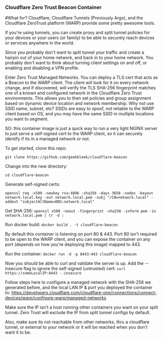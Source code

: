 ### Cloudflare Zero Trust Beacon Container

#What for?
Cloudflare, Cloudflare Tunnels (Previously Argo), and the Cloudflare ZeroTrust platform (WARP) provide some pretty awesome tools.

If you're using tunnels, you can create proxy and split tunnel policies for your devices or your users (or family) to be able to securely reach devices or services anywhere in the world.

Since you probably don't want to split tunnel your traffic and create a hairpin out of your home network, and back in to your home network.  You probably don't want to think about turning client settings on and off, or enabling and disabling a VPN profile.

Enter Zero Trust Managed Networks. You can deploy a TLS cert that acts as a Beacon to the WARP client.  The client will look for it on every network change, and if discovered, will verify the TLS SHA-256 fingerprint matches one of a known and configured network in the Cloudflare Zero Trust environments.  This allows you to then set policies and group assignment based on dynamic device location and network membership.  Why not use SSID name, subnet, etc?  SSIDs are easy to spoof, not reliable to the WARP client based on OS, and you may have the same SSID in multiple locations you want to segment.

SO: this container image is just a quick way to run a very light NGINX server to just serve a self-signed cert to the WARP client, so it can securely identify if its in a managed network or not.

To get started, clone this repo:

```git clone https://github.com/geekbleek/cloudflare-beacon```

Change into the new directory:

```cd cloudflare-beacon```

Generate self-signed certs:

```openssl req -x509 -newkey rsa:4096 -sha256 -days 3650 -nodes -keyout network.local.key -out network.local.pem -subj "/CN=network.local" -addext "subjectAltName=DNS:network.local"```

Get SHA-256:
```openssl x509 -noout -fingerprint -sha256 -inform pem -in network.local.pem | tr -d :```

Run docker build:
```docker build . -t cloudflare-beacon```

By default this container is listening on port 80 & 443.  Port 80 isn't required to be open to the WARP client, and you can expose the container on any port (depends on how you're deploying this image) mapped to 443.

Run the container:
```docker run -d -p 8443:443 cloudflare-beacon```

Now you should be able to curl and validate the server is up.  Add the --insecure flag to ignore the self-signed (untrusted) cert:
```curl https://someLocalIP:8443 --insecure```

Follow steps here to configure a managed network with the SHA-256 we generated before, and the local LAN IP & port you deployed the container to: https://developers.cloudflare.com/cloudflare-one/connections/connect-devices/warp/configure-warp/managed-networks

Make sure the IP isn't a host running other containers you want on your split tunnel.  Zero Trust will exclude the IP from split tunnel configs by default.

Also, make sure its not reachable from other networks, thru a cloudflare tunnel, or external to your network or it will be reached when you don't want it to be.